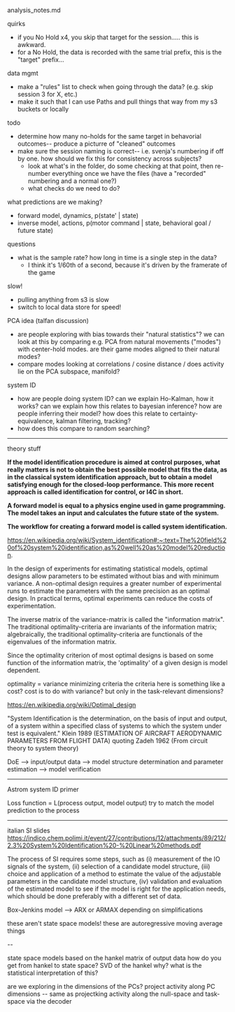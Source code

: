 analysis_notes.md

quirks
- if you No Hold x4, you skip that target for the session..... this is awkward.
- for a No Hold, the data is recorded with the same trial prefix, this is the "target" prefix... 

data mgmt
- make a "rules" list to check when going through the data? (e.g. skip session 3 for X, etc.)
- make it such that I can use Paths and pull things that way from my s3 buckets or locally

todo
- determine how many no-holds for the same target in behavorial outcomes-- produce a picturre of "cleaned" outcomes 
- make sure the session naming is correct-- i.e. svenja's numbering if off by one. how should we fix this for consistency across subjects?
    - look at what's in the folder, do some checking at that point, then re-number everything once we have the files (have a "recorded" numbering and a normal one?)
    - what checks do we need to do?

what predictions are we making?
- forward model, dynamics, p(state' | state)
- inverse model, actions, p(motor command | state, behavioral goal / future state)

questions
- what is the sample rate? how long in time is a single step in the data?
    -  I think it's 1/60th of a second, because it's driven by the framerate of the game

slow!
- pulling anything from s3 is slow
- switch to local data store for speed!

PCA idea (talfan discussion)
- are people exploring with bias towards their "natural statistics"? we can look at this by comparing e.g. PCA from natural movements ("modes") with center-hold modes. are their game modes aligned to their natural modes?
- compare modes looking at correlations / cosine distance / does activity lie on the PCA subspace, manifold?

system ID
- how are people doing system ID? can we explain Ho-Kalman, how it works? can we explain how this relates to bayesian inference? how are people inferring their model? how does this relate to certainty-equivalence, kalman filtering, tracking?
- how does this compare to random searching?

---

theory stuff

**If the model identification procedure is aimed at control purposes, what really matters is not to obtain the best possible model that fits the data, as in the classical system identification approach, but to obtain a model satisfying enough for the closed-loop performance. This more recent approach is called identification for control, or I4C in short.**

**A forward model is equal to a physics engine used in game programming. The model takes an input and calculates the future state of the system.**

**The workflow for creating a forward model is called system identification.**

https://en.wikipedia.org/wiki/System_identification#:~:text=The%20field%20of%20system%20identification,as%20well%20as%20model%20reduction.


In the design of experiments for estimating statistical models, optimal designs allow parameters to be estimated without bias and with minimum variance. A non-optimal design requires a greater number of experimental runs to estimate the parameters with the same precision as an optimal design. In practical terms, optimal experiments can reduce the costs of experimentation.

The inverse matrix of the variance-matrix is called the "information matrix".
The traditional optimality-criteria are invariants of the information matrix; algebraically, the traditional optimality-criteria are functionals of the eigenvalues of the information matrix.

Since the optimality criterion of most optimal designs is based on some function of the information matrix, the 'optimality' of a given design is model dependent.

optimality = variance minimizing criteria
the criteria here is something like a cost? cost is to do with variance? but only in the task-relevant dimensions?

https://en.wikipedia.org/wiki/Optimal_design


"System Identification is the determination, on the basis of input and output, of a system within a specified class of systems to which the system under test is equivalent."
Klein 1989 (ESTIMATION OF AIRCRAFT AERODYNAMIC PARAMETERS FROM FLIGHT DATA) quoting Zadeh 1962 (From circuit theory to system theory)

DoE --> input/output data --> model structure determination and parameter estimation --> model verification

--- 

Astrom system ID primer

Loss function = L(process output, model output)
try to match the model prediction to the process


---

italian SI slides
https://indico.chem.polimi.it/event/27/contributions/12/attachments/89/212/2.3%20System%20Identification%20-%20Linear%20methods.pdf

The process of SI requires some steps, such as
(i) measurement of the IO signals of the system,
(ii) selection of a candidate model structure,
(iii) choice and application of a method to estimate the value of the adjustable
parameters in the candidate model structure,
(iv) validation and evaluation of the estimated model to see if the model is right for the
application needs, which should be done preferably with a different set of data.

Box-Jenkins model --> ARX or ARMAX depending on simplifications

these aren't state space models! these are autoregressive moving average things

-- 

state space models based on the hankel matrix of output data
how do you get from hankel to state space? SVD of the hankel
why? what is the statistical interpretation of this?

are we exploring in the dimensions of the PCs?
project activity along PC dimensions -- 
same as projectking activity along the null-space and task-space via the decoder